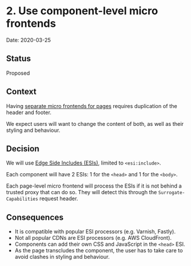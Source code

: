 # 2. Use component-level micro frontends

Date: 2020-03-25

## Status

Proposed

## Context

Having [separate micro frontends for pages](0001-use-micro-frontends.md) requires duplication of the header and footer.

We expect users will want to change the content of both, as well as their styling and behaviour.

## Decision

We will use [Edge Side Includes (ESIs)](https://www.w3.org/TR/esi-lang), limited to `<esi:include>`.

Each component will have 2 ESIs: 1 for the `<head>` and 1 for the `<body>`.

Each page-level micro frontend will process the ESIs if it is not behind a trusted proxy that can do so. They will
detect this through the `Surrogate-Capabilities` request header.

## Consequences

- It is compatible with popular ESI processors (e.g. Varnish, Fastly).
- Not all popular CDNs are ESI processors (e.g. AWS CloudFront).
- Components can add their own CSS and JavaScript in the `<head>` ESI.
- As the page transcludes the component, the user has to take care to avoid clashes in styling and behaviour.
